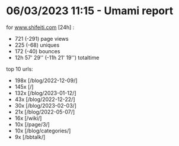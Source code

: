 # 06/03/2023 11:15 - Umami report
for www.shifeiti.com [24h] :

 - 721 (-291) page views
 - 225 (-68) uniques
 - 172 (-40) bounces
 - 12h 57' 29'' (-11h 21' 19'') totaltime


top 10 urls:
 - 198x [/blog/2022-12-09/]
 - 145x [/]
 - 132x [/blog/2023-01-12/]
 - 43x [/blog/2022-12-22/]
 - 30x [/blog/2023-02-03/]
 - 21x [/blog/2022-05-07/]
 - 16x [/wiki/]
 - 10x [/page/3/]
 - 10x [/blog/categories/]
 - 9x [/bbtalk/]


